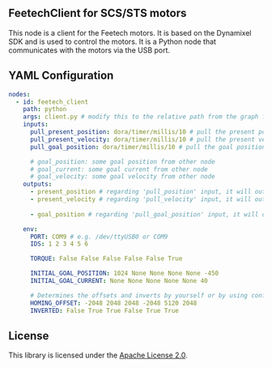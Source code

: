 ## FeetechClient for SCS/STS motors

This node is a client for the Feetech motors. It is based on the Dynamixel SDK and is used to control the motors. It
is a Python node that communicates with the motors via the USB port.

## YAML Configuration

````YAML
nodes:
  - id: feetech_client
    path: python
    args: client.py # modify this to the relative path from the graph file to the client script
    inputs:
      pull_present_position: dora/timer/millis/10 # pull the present position every 10ms
      pull_present_velocity: dora/timer/millis/10 # pull the present velocity every 10ms
      pull_goal_position: dora/timer/millis/10 # pull the goal position every 10ms

      # goal_position: some goal position from other node
      # goal_current: some goal current from other node
      # goal_velocity: some goal velocity from other node
    outputs:
      - present_position # regarding 'pull_position' input, it will output the position every 10ms
      - present_velocity # regarding 'pull_velocity' input, it will output the velocity every 10ms
    
      - goal_position # regarding 'pull_goal_position' input, it will output the goal position every 10ms

    env:
      PORT: COM9 # e.g. /dev/ttyUSB0 or COM9
      IDS: 1 2 3 4 5 6

      TORQUE: False False False False False True

      INITIAL_GOAL_POSITION: 1024 None None None None -450
      INITIAL_GOAL_CURRENT: None None None None None 40

      # Determines the offsets and inverts by yourself or by using configuration tools
      HOMING_OFFSET: -2048 2048 2048 -2048 5120 2048
      INVERTED: False True True False True True
````

## License

This library is licensed under the [Apache License 2.0](../../LICENSE).